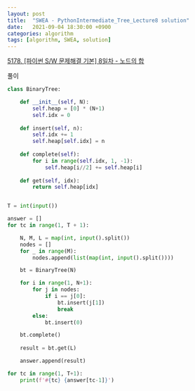 ```yaml
---
layout: post
title:  "SWEA - PythonIntermediate_Tree_Lecture8 solution"
date:   2021-09-04 18:30:00 +0900
categories: algorithm
tags: [algorithm, SWEA, solution]
---
```

[5178. [파이썬 S/W 문제해결 기본] 8일차 - 노드의 합](https://swexpertacademy.com/main/learn/course/subjectDetail.do?courseId=AVuPDN86AAXw5UW6&subjectId=AWOVJ-_6qfsDFAWg)

풀이

```python
class BinaryTree:

    def __init__(self, N):
        self.heap = [0] * (N+1)
        self.idx = 0
    
    def insert(self, n):
        self.idx += 1
        self.heap[self.idx] = n
    
    def complete(self):
        for i in range(self.idx, 1, -1):
            self.heap[i//2] += self.heap[i]
    
    def get(self, idx):
        return self.heap[idx]


T = int(input())

answer = []
for tc in range(1, T + 1):

    N, M, L = map(int, input().split())
    nodes = []
    for _ in range(M):
        nodes.append(list(map(int, input().split())))

    bt = BinaryTree(N)

    for i in range(1, N+1):
        for j in nodes:
            if i == j[0]:
                bt.insert(j[1])
                break
        else:
            bt.insert(0)

    bt.complete() 
    
    result = bt.get(L)

    answer.append(result)

for tc in range(1, T+1):
    print(f'#{tc} {answer[tc-1]}')
```

